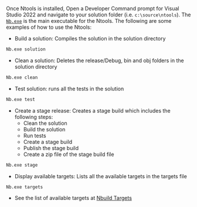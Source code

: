

Once Ntools is installed, Open a Developer Command prompt for Visual Studio 2022 and navigate to your solution folder (i.e. `c:\source\ntools`).  The [`Nb.exe`](./ntools/nbuild.md) is the main executable for the Ntools.  The following are some examples of how to use the Ntools:

-   Build a solution: Compiles the solution in the solution directory

```cmd
Nb.exe solution
```
- Clean a solution:  Deletes the release/Debug, bin and obj folders in the solution directory

```cmd
Nb.exe clean
```
- Test solution: runs all the tests in the solution

```cmd
Nb.exe test
```
- Create a stage release: Creates a stage build which includes the following steps:
    - Clean the solution
    - Build the solution
    - Run tests
    - Create a stage build
    - Publish the stage build
    - Create a zip file of the stage build file

```cmd
Nb.exe stage
```
- Display available targets:  Lists all the available targets in the targets file
    
```cmd
Nb.exe targets
```
- See the list of available targets at [Nbuild Targets](./ntools/nbuild-targets.md)

